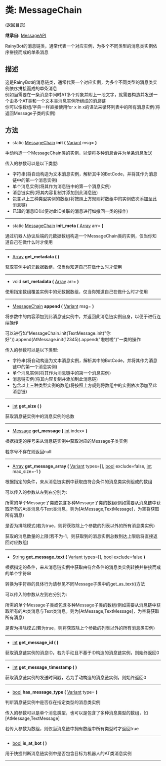 # 类: MessageChain  
[(返回目录)](README.md)  
  
**继承自:** [MessageAPI](MessageAPI.md)  
  
RainyBot的消息链类，通常代表一个对应实例，为多个不同类型的消息类实例依序拼接而成的单条消息  
  
## 描述  
  
这是RainyBot的消息链类，通常代表一个对应实例，为多个不同类型的消息类实例依序拼接而成的单条消息   
例如当需要在一条消息中同时AT多个对象并附上一段文字，就需要构造并发送一个由多个AT类和一个文本类消息实例所组成的消息链   
你可以像数组/字典一样直接使用for x in x的语法来循环列表中的所有消息实例(将返回Message子类的实例)  
  
## 方法 
  
- static [MessageChain](MessageChain.md) **init (** [Variant](https://docs.godotengine.org/en/latest/classes/class_variant.html) msg= **)**  
  
手动构造一个MessageChain类的实例，以便将多种消息合并为单条消息发送   
  
传入的参数可以是以下类型:   
- 字符串(将自动构造为文本消息实例，解析其中的BotCode，并将其作为消息链中的第一个消息实例)   
- 单个消息实例(将其作为消息链中的第一个消息实例)   
- 消息链实例(将其内容复制并添加到此消息链)   
- 包含以上三种类型实例的数组(将按照上方规则将数组中的实例依次添加至此消息链)   
- 已知的消息ID(以便对此ID关联的消息进行如撤回一类的操作)  
  
---  
  
- static [MessageChain](MessageChain.md) **init_meta (** [Array](https://docs.godotengine.org/en/latest/classes/class_array.html) arr= **)**  
  
通过机器人协议后端的元数据数组构造一个MessageChain类的实例，仅当你知道自己在做什么时才使用  
  
---  
  
-  [Array](https://docs.godotengine.org/en/latest/classes/class_array.html) **get_metadata ( )**  
  
获取实例中的元数据数组，仅当你知道自己在做什么时才使用  
  
---  
  
-  void **set_metadata (** [Array](https://docs.godotengine.org/en/latest/classes/class_array.html) arr= **)**  
  
使用指定数组覆盖实例中的元数据数组，仅当你知道自己在做什么时才使用  
  
---  
  
-  [MessageChain](MessageChain.md) **append (** [Variant](https://docs.godotengine.org/en/latest/classes/class_variant.html) msg= **)**  
  
将参数中的内容添加到此消息链实例中，并返回此消息链实例自身，以便于进行连续操作   
  
可以进行如"MessageChain.init(TextMessage.init("你好")).append(AtMessage.init(12345)).append("啦啦啦")"一类的操作   
  
传入的参数可以是以下类型:   
- 字符串(将自动构造为文本消息实例，解析其中的BotCode，并将其作为消息链中的第一个消息实例)   
- 单个消息实例(将其作为消息链中的第一个消息实例)   
- 消息链实例(将其内容复制并添加到此消息链)   
- 包含以上三种类型实例的数组(将按照上方规则将数组中的实例依次添加至此消息链)  
  
---  
  
-  [int](https://docs.godotengine.org/en/latest/classes/class_int.html) **get_size ( )**  
  
获取消息链实例中的消息实例的总数  
  
---  
  
-  [Message](Message.md) **get_message (** [int](https://docs.godotengine.org/en/latest/classes/class_int.html) index= **)**  
  
根据指定的序号来从消息链实例中获取对应的Message子类实例   
  
若序号不存在则返回null  
  
---  
  
-  [Array](https://docs.godotengine.org/en/latest/classes/class_array.html) **get_message_array (** [Variant](https://docs.godotengine.org/en/latest/classes/class_variant.html) types=[], [bool](https://docs.godotengine.org/en/latest/classes/class_bool.html) exclude=false, [int](https://docs.godotengine.org/en/latest/classes/class_int.html) max_size=-1 **)**  
  
根据指定的条件，来从消息链实例中获取由符合条件的消息类实例组成的数组   
  
可以传入的参数从左到右分别为:   
  
所需的单个Message子类或包含多种Message子类的数组(例如需要从消息链中获取所有的At类消息与Text类消息，则为[AtMessage,TextMessage]，为空将获取所有消息)   
  
是否为排除模式(若为true，则将获取除上个参数的列表以外的所有消息类实例)   
  
获取的消息数量的上限(若不为-1，则获取到的消息实例总数到达上限后将直接返回对应数组)  
  
---  
  
-  [String](https://docs.godotengine.org/en/latest/classes/class_string.html) **get_message_text (** [Variant](https://docs.godotengine.org/en/latest/classes/class_variant.html) types=[], [bool](https://docs.godotengine.org/en/latest/classes/class_bool.html) exclude=false **)**  
  
根据指定的条件，来从消息链实例中获取由符合条件的消息类实例转换并拼接而成的单个字符串   
  
转换为字符串的具体行为请参见不同Message子类中的get_as_text()方法   
  
可以传入的参数从左到右分别为:   
  
所需的单个Message子类或包含多种Message子类的数组(例如需要从消息链中获取所有的At类消息与Text类消息，则为[AtMessage,TextMessage]，为空将获取所有消息)   
  
是否为排除模式(若为true，则将获取除上个参数的列表以外的所有消息类实例)  
  
---  
  
-  [int](https://docs.godotengine.org/en/latest/classes/class_int.html) **get_message_id ( )**  
  
获取消息链实例的消息ID，若为手动且不基于ID构造的消息链实例，则始终返回0  
  
---  
  
-  [int](https://docs.godotengine.org/en/latest/classes/class_int.html) **get_message_timestamp ( )**  
  
获取消息链实例的发送时间戳，若为手动构造的消息链实例，则始终返回0  
  
---  
  
-  [bool](https://docs.godotengine.org/en/latest/classes/class_bool.html) **has_message_type (** [Variant](https://docs.godotengine.org/en/latest/classes/class_variant.html) type= **)**  
  
判断消息链实例中是否存在指定类型的消息类实例   
  
传入的参数可以是单个消息类型，也可以是包含了多种消息类型的数组，如[AtMessage,TextMessage]   
  
若传入参数为数组，则仅当消息链中拥有数组中所有类型时才返回true  
  
---  
  
-  [bool](https://docs.godotengine.org/en/latest/classes/class_bool.html) **is_at_bot ( )**  
  
用于快捷判断消息链实例中是否包含目标为机器人的AT类消息实例  
  
---  
  

